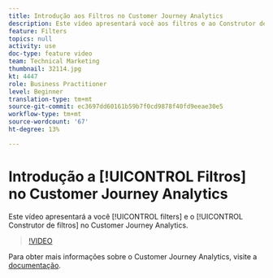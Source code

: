 ```yaml
---
title: Introdução aos Filtros no Customer Journey Analytics
description: Este vídeo apresentará você aos filtros e ao Construtor de filtros no Adobe Customer Journey Analytics.
feature: Filters
topics: null
activity: use
doc-type: feature video
team: Technical Marketing
thumbnail: 32114.jpg
kt: 4447
role: Business Practitioner
level: Beginner
translation-type: tm+mt
source-git-commit: ec3697dd60161b59b7f0cd9878f40fd9eeae30e5
workflow-type: tm+mt
source-wordcount: '67'
ht-degree: 13%

---
```



# Introdução a [!UICONTROL Filtros] no Customer Journey Analytics

Este vídeo apresentará a você [!UICONTROL filters] e o [!UICONTROL Construtor de filtros] no Customer Journey Analytics.

>[!VIDEO](https://video.tv.adobe.com/v/32114/?quality=12)

Para obter mais informações sobre o Customer Journey Analytics, visite a [documentação](https://docs.adobe.com/content/help/pt-BR/analytics-platform/using/cja-landing.html).
